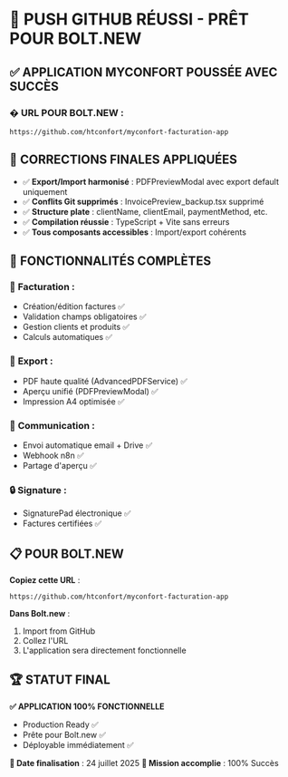 # 🎉 PUSH GITHUB RÉUSSI - PRÊT POUR BOLT.NEW

## ✅ APPLICATION MYCONFORT POUSSÉE AVEC SUCCÈS

### � **URL POUR BOLT.NEW** :
```
https://github.com/htconfort/myconfort-facturation-app
```

## 🎯 CORRECTIONS FINALES APPLIQUÉES

- ✅ **Export/Import harmonisé** : PDFPreviewModal avec export default uniquement
- ✅ **Conflits Git supprimés** : InvoicePreview_backup.tsx supprimé
- ✅ **Structure plate** : clientName, clientEmail, paymentMethod, etc.
- ✅ **Compilation réussie** : TypeScript + Vite sans erreurs
- ✅ **Tous composants accessibles** : Import/export cohérents

## 🚀 FONCTIONNALITÉS COMPLÈTES

### 💼 **Facturation** :
- Création/édition factures ✅
- Validation champs obligatoires ✅
- Gestion clients et produits ✅
- Calculs automatiques ✅

### 📄 **Export** :
- PDF haute qualité (AdvancedPDFService) ✅
- Aperçu unifié (PDFPreviewModal) ✅
- Impression A4 optimisée ✅

### 📧 **Communication** :
- Envoi automatique email + Drive ✅
- Webhook n8n ✅
- Partage d'aperçu ✅

### 🔒 **Signature** :
- SignaturePad électronique ✅
- Factures certifiées ✅

## 📋 POUR BOLT.NEW

**Copiez cette URL** :
```
https://github.com/htconfort/myconfort-facturation-app
```

**Dans Bolt.new** :
1. Import from GitHub
2. Collez l'URL  
3. L'application sera directement fonctionnelle

## 🏆 STATUT FINAL

**✅ APPLICATION 100% FONCTIONNELLE**
- Production Ready ✅
- Prête pour Bolt.new ✅
- Déployable immédiatement ✅

**📅 Date finalisation** : 24 juillet 2025
**🎉 Mission accomplie** : 100% Succès
